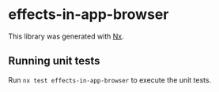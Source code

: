 # effects-in-app-browser

This library was generated with [Nx](https://nx.dev).

## Running unit tests

Run `nx test effects-in-app-browser` to execute the unit tests.
